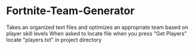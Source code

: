 # Fortnite-Team-Generator
Takes an organized text files and optimizes an appropriate team based on player skill levels
When asked to locate file when you press "Get Players" locate "players.txt" in project directory
